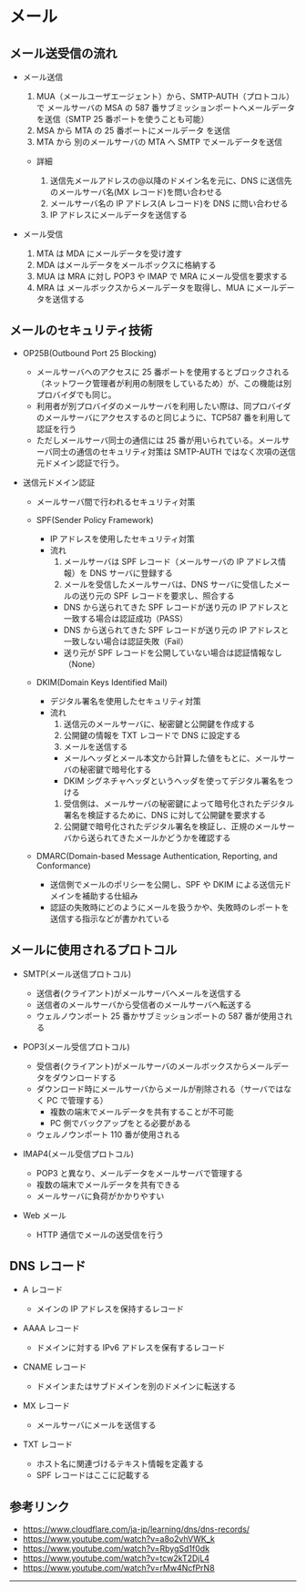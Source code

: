 # メール

## メール送受信の流れ

- メール送信

  1. MUA（メールユーザエージェント）から、SMTP-AUTH（プロトコル） で メールサーバの MSA の 587 番サブミッションポートへメールデータを送信（SMTP 25 番ポートを使うことも可能）
  1. MSA から MTA の 25 番ポートにメールデータ を送信
  1. MTA から 別のメールサーバの MTA へ SMTP でメールデータを送信

  - 詳細

    1. 送信先メールアドレスの@以降のドメイン名を元に、DNS に送信先のメールサーバ名(MX レコード)を問い合わせる
    1. メールサーバ名の IP アドレス(A レコード)を DNS に問い合わせる
    1. IP アドレスにメールデータを送信する

- メール受信

  1. MTA は MDA にメールデータを受け渡す
  1. MDA はメールデータをメールボックスに格納する
  1. MUA は MRA に対し POP3 や IMAP で MRA にメール受信を要求する
  1. MRA は メールボックスからメールデータを取得し、MUA にメールデータを送信する

## メールのセキュリティ技術

- OP25B(Outbound Port 25 Blocking)

  - メールサーバへのアクセスに 25 番ポートを使用するとブロックされる（ネットワーク管理者が利用の制限をしているため）が、この機能は別プロバイダでも同じ。
  - 利用者が別プロバイダのメールサーバを利用したい際は、同プロバイダのメールサーバにアクセスするのと同じように、TCP587 番を利用して認証を行う
  - ただしメールサーバ同士の通信には 25 番が用いられている。メールサーバ同士の通信のセキュリティ対策は SMTP-AUTH ではなく次項の送信元ドメイン認証で行う。

- 送信元ドメイン認証

  - メールサーバ間で行われるセキュリティ対策

  - SPF(Sender Policy Framework)

    - IP アドレスを使用したセキュリティ対策
    - 流れ
      1. メールサーバは SPF レコード（メールサーバの IP アドレス情報）を DNS サーバに登録する
      1. メールを受信したメールサーバは、DNS サーバに受信したメールの送り元の SPF レコードを要求し、照合する
      - DNS から送られてきた SPF レコードが送り元の IP アドレスと一致する場合は認証成功（PASS）
      - DNS から送られてきた SPF レコードが送り元の IP アドレスと一致しない場合は認証失敗（Fail）
      - 送り元が SPF レコードを公開していない場合は認証情報なし（None）

  - DKIM(Domain Keys Identified Mail)

    - デジタル署名を使用したセキュリティ対策
    - 流れ
      1. 送信元のメールサーバに、秘密鍵と公開鍵を作成する
      1. 公開鍵の情報を TXT レコードで DNS に設定する
      1. メールを送信する
      - メールヘッダとメール本文から計算した値をもとに、メールサーバの秘密鍵で暗号化する
      - DKIM シグネチャヘッダというヘッダを使ってデジタル署名をつける
      1. 受信側は、メールサーバの秘密鍵によって暗号化されたデジタル署名を検証するために、DNS に対して公開鍵を要求する
      1. 公開鍵で暗号化されたデジタル署名を検証し、正規のメールサーバから送られてきたメールかどうかを確認する

  - DMARC(Domain-based Message Authentication, Reporting, and Conformance)
    - 送信側でメールのポリシーを公開し、SPF や DKIM による送信元ドメインを補助する仕組み
    - 認証の失敗時にどのようにメールを扱うかや、失敗時のレポートを送信する指示などが書かれている

## メールに使用されるプロトコル

- SMTP(メール送信プロトコル)

  - 送信者(クライアント)がメールサーバへメールを送信する
  - 送信者のメールサーバから受信者のメールサーバへ転送する
  - ウェルノウンポート 25 番かサブミッションポートの 587 番が使用される

- POP3(メール受信プロトコル)

  - 受信者(クライアント)がメールサーバのメールボックスからメールデータをダウンロードする
  - ダウンロード時にメールサーバからメールが削除される（サーバではなく PC で管理する）
    - 複数の端末でメールデータを共有することが不可能
    - PC 側でバックアップをとる必要がある
  - ウェルノウンポート 110 番が使用される

- IMAP4(メール受信プロトコル)

  - POP3 と異なり、メールデータをメールサーバで管理する
  - 複数の端末でメールデータを共有できる
  - メールサーバに負荷がかかりやすい

- Web メール

  - HTTP 通信でメールの送受信を行う

## DNS レコード

- A レコード

  - メインの IP アドレスを保持するレコード

- AAAA レコード

  - ドメインに対する IPv6 アドレスを保有するレコード

- CNAME レコード

  - ドメインまたはサブドメインを別のドメインに転送する

- MX レコード

  - メールサーバにメールを送信する

- TXT レコード

  - ホスト名に関連づけるテキスト情報を定義する
  - SPF レコードはここに記載する

## 参考リンク

- https://www.cloudflare.com/ja-jp/learning/dns/dns-records/
- https://www.youtube.com/watch?v=a8o2vhVWK_k
- https://www.youtube.com/watch?v=RbygSd1f0dk
- https://www.youtube.com/watch?v=tcw2kT2DjL4
- https://www.youtube.com/watch?v=rMw4NcfPrN8

---

